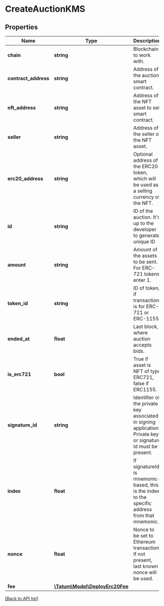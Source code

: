 # CreateAuctionKMS

## Properties

Name | Type | Description | Notes
------------ | ------------- | ------------- | -------------
**chain** | **string** | Blockchain to work with. |
**contract_address** | **string** | Address of the auction smart contract. |
**nft_address** | **string** | Address of the NFT asset to sell smart contract. |
**seller** | **string** | Address of the seller of the NFT asset. |
**erc20_address** | **string** | Optional address of the ERC20 token, which will be used as a selling currency of the NFT. | [optional]
**id** | **string** | ID of the auction. It&#39;s up to the developer to generate unique ID |
**amount** | **string** | Amount of the assets to be sent. For ERC-721 tokens, enter 1. | [optional]
**token_id** | **string** | ID of token, if transaction is for ERC-721 or ERC-1155. |
**ended_at** | **float** | Last block, where auction accepts bids. |
**is_erc721** | **bool** | True if asset is NFT of type ERC721, false if ERC1155. |
**signature_id** | **string** | Identifier of the private key associated in signing application. Private key, or signature Id must be present. |
**index** | **float** | If signatureId is mnemonic-based, this is the index to the specific address from that mnemonic. | [optional]
**nonce** | **float** | Nonce to be set to Ethereum transaction. If not present, last known nonce will be used. | [optional]
**fee** | [**\Tatum\Model\DeployErc20Fee**](DeployErc20Fee.md) |  | [optional]

[[Back to API list]](../../README.md#api-endpoints)
